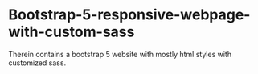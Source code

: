 # Bootstrap-5-responsive-webpage-with-custom-sass
Therein contains a bootstrap 5 website with mostly html styles with customized sass. 
